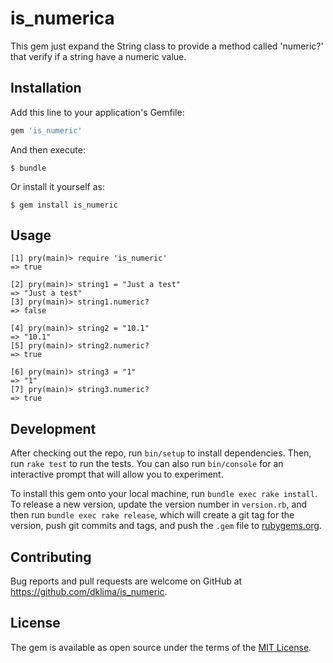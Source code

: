 # is_numerica

This gem just expand the String class to provide a method called 'numeric?' that verify if a string have a numeric value.

## Installation

Add this line to your application's Gemfile:

```ruby
gem 'is_numeric'
```

And then execute:

    $ bundle

Or install it yourself as:

    $ gem install is_numeric

## Usage

```
[1] pry(main)> require 'is_numeric'
=> true

[2] pry(main)> string1 = "Just a test"
=> "Just a test"
[3] pry(main)> string1.numeric?
=> false

[4] pry(main)> string2 = "10.1"
=> "10.1"
[5] pry(main)> string2.numeric?
=> true

[6] pry(main)> string3 = "1"
=> "1"
[7] pry(main)> string3.numeric?
=> true
```

## Development

After checking out the repo, run `bin/setup` to install dependencies. Then, run `rake test` to run the tests. You can also run `bin/console` for an interactive prompt that will allow you to experiment.

To install this gem onto your local machine, run `bundle exec rake install`. To release a new version, update the version number in `version.rb`, and then run `bundle exec rake release`, which will create a git tag for the version, push git commits and tags, and push the `.gem` file to [rubygems.org](https://rubygems.org).

## Contributing

Bug reports and pull requests are welcome on GitHub at https://github.com/dklima/is_numeric.


## License

The gem is available as open source under the terms of the [MIT License](http://opensource.org/licenses/MIT).


